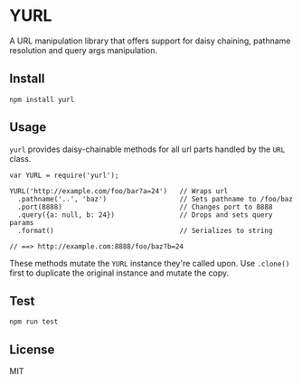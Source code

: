 
YURL
====

A URL manipulation library that offers support for daisy chaining, pathname resolution and query args manipulation.


Install
-------

    npm install yurl


Usage
-----

`yurl` provides daisy-chainable methods for all url parts handled by the `URL` class. 

    var YURL = require('yurl');

    YURL('http://example.com/foo/bar?a=24')   // Wraps url
      .pathname('..', 'baz')                  // Sets pathname to /foo/baz
      .port(8888)                             // Changes port to 8888
      .query({a: null, b: 24})                // Drops and sets query params
      .format()                               // Serializes to string

    // ==> http://example.com:8888/foo/baz?b=24

These methods mutate the `YURL` instance they're called upon. Use `.clone()` first to duplicate the original instance and mutate the copy.
    

Test
----

    npm run test


License
-------

MIT
